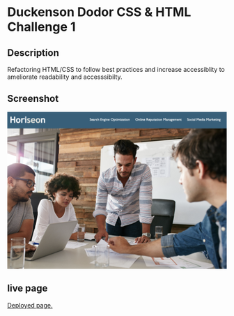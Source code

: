 # Duckenson Dodor CSS & HTML Challenge 1

## Description
Refactoring HTML/CSS to follow best practices and increase accessiblity to ameliorate readability and accesssibilty.

## Screenshot
![A screenshot](./assets/images/screenshot.png)
## live page 
[Deployed page.](https://dodor101.github.io/module-1-project/)